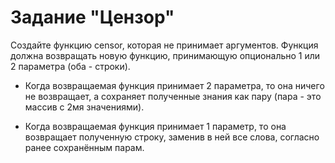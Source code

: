 # Задание "Цензор"

Создайте функцию censor, которая не принимает аргументов.
Функция должна возвращать новую функцию, принимающую опционально 1 или 2 параметра (оба - строки).

* Когда возвращаемая функция принимает 2 параметра, то она ничего не возвращает, а сохраняет полученные знания как пару (пара - это массив с 2мя значениями).

* Когда возвращаемая функция принимает 1 параметр, то она возвращает полученную строку, заменив в ней все слова, согласно ранее сохранённым парам.
